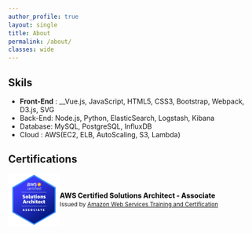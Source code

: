 ```yaml
---
author_profile: true
layout: single
title: About
permalink: /about/
classes: wide
---
```


## Skils

- __Front-End__ : __Vue.js, JavaScript, HTML5, CSS3, Bootstrap, Webpack, D3.js, SVG
- Back-End: Node.js,  Python, ElasticSearch, Logstash, Kibana
- Database: MySQL, PostgreSQL, InfluxDB
- Cloud : AWS(EC2, ELB, AutoScaling, S3, Lambda)

<!-- ## Experience

<h3 style="marginBottom: 0">
    <span>Frontend Engineer @ <a href="https://www.megazone.com/billing/" target="_blank">Megazone Cloud</a></span>
</h3>
<p style="margin-bottom:0"><sup>Apr 2016 - Present</sup></p>
<ul style="margin-top:0">
  <li>레거시 코드 리팩토링</li>
  <li>HyperBilling 웹 서비스 운영 및 유지보수 담당</li>
  <li>HyperBilling 업데이트 버전 프론트엔드 개발 담당</li>
</ul>

<h3 style="marginBottom: 0">
    <span>Server Engineer @ <a href="https://www.hosting.kr/" target="_blank">Megazone</a></span>
</h3>
<p style="margin-bottom:0"><sup>Feb 2015 ~ Mar 2016</sup></p>
<ul style="margin-top:0">
  <li>개인 및 공용 호스팅 서버 관리</li>
  <li>IDC 및 클라우드 서버 모니터링</li>
</ul> -->

## Certifications

<div style="display: flex">
    <img
        src="/assets/images/aws-certified-solutions-architect-associate.png"
        width="105px"
        height="105px"
    />
    <div style="margin:auto 0">
        <div style="font-weight:800;">
          AWS Certified Solutions Architect - Associate
        </div>
        <small>
          Issued by <a href="https://www.credly.com/org/amazon-web-services">Amazon Web Services Training and Certification</a>
        </small>
    </div>
</div>
